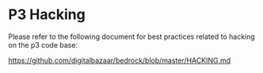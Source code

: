 # P3 Hacking

Please refer to the following document for best practices related to
hacking on the p3 code base:

https://github.com/digitalbazaar/bedrock/blob/master/HACKING.md

